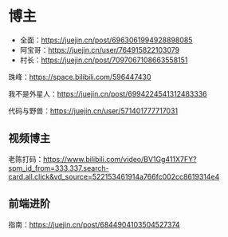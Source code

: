 # 博主

- 全面：https://juejin.cn/post/6963061994928898085
- 阿宝哥：https://juejin.cn/user/764915822103079
- 村长：https://juejin.cn/post/7097067108663558151

珠峰：https://space.bilibili.com/596447430

我不是外星人：https://juejin.cn/post/6994224541312483336

代码与野兽：https://juejin.cn/user/571401777717031

## 视频博主

老陈打码：https://www.bilibili.com/video/BV1Gg411X7FY?spm_id_from=333.337.search-card.all.click&vd_source=522153461914a766fc002cc8619314e4



## 前端进阶

指南：https://juejin.cn/post/6844904103504527374
